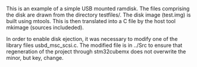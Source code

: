 This is an example of a simple USB mounted ramdisk.  The files comprising the
disk are drawn from the directory testfiles/.   The disk image (test.img) is
built using mtools.  This is then translated into a C file by the host tool
mkimage (sources includeded).

In order to enable disk ejection, it was necessary to modify one of the
library files usbd_msc_scsi.c.  The modified file is in ../Src to ensure
that regeneration of the project through stm32cubemx does not overwrite the
minor, but key, change.